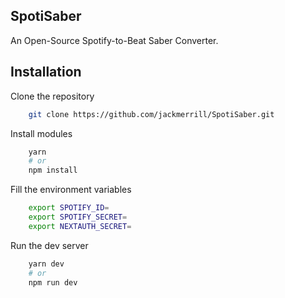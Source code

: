 ## SpotiSaber

An Open-Source Spotify-to-Beat Saber Converter.

## Installation

Clone the repository

```bash
    git clone https://github.com/jackmerrill/SpotiSaber.git
```

Install modules

```bash
    yarn
    # or
    npm install
```

Fill the environment variables

```bash
    export SPOTIFY_ID=
    export SPOTIFY_SECRET=
    export NEXTAUTH_SECRET=
```

Run the dev server

```bash
    yarn dev
    # or
    npm run dev
```
